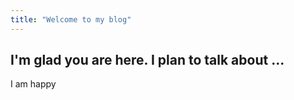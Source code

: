 ```yaml
---
title: "Welcome to my blog"
---
```


I'm glad you are here. I plan to talk about ...
---

I am happy
